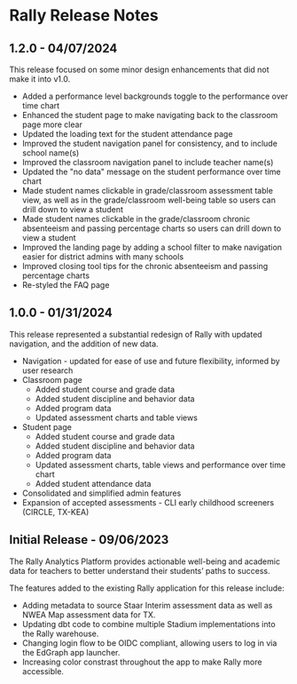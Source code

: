 # Rally Release Notes

## 1.2.0 - 04/07/2024

This release focused on some minor design enhancements that did not make it into v1.0.
- Added a performance level backgrounds toggle to the performance over time chart
- Enhanced the student page to make navigating back to the classroom page more clear
- Updated the loading text for the student attendance page
- Improved the student navigation panel for consistency, and to include school name(s)
- Improved the classroom navigation panel to include teacher name(s)
- Updated the "no data" message on the student performance over time chart
- Made student names clickable in grade/classroom assessment table view, as well as in the grade/classroom well-being table so users can drill down to view a student
- Made student names clickable in the grade/classroom chronic absenteeism and passing percentage charts so users can drill down to view a student
- Improved the landing page by adding a school filter to make navigation easier for district admins with many schools
- Improved closing tool tips for the chronic absenteeism and passing percentage charts
- Re-styled the FAQ page

## 1.0.0 - 01/31/2024

This release represented a substantial redesign of Rally with updated navigation, and the addition of new data.
- Navigation - updated for ease of use and future flexibility, informed by user research
- Classroom page
  - Added student course and grade data
  - Added student discipline and behavior data
  - Added program data
  - Updated assessment charts and table views
- Student page
  - Added student course and grade data
  - Added student discipline and behavior data
  - Added program data
  - Updated assessment charts, table views and performance over time chart
  - Added student attendance data
- Consolidated and simplified admin features
- Expansion of accepted assessments - CLI early childhood screeners (CIRCLE, TX-KEA)

##  Initial Release - 09/06/2023 

The Rally Analytics Platform provides actionable well-being and academic data for teachers to better understand their students’ paths to success.

The features added to the existing Rally application for this release include:

- Adding metadata to source Staar Interim assessment data as well as NWEA Map assessment data for TX.
- Updating dbt code to combine multiple Stadium implementations into the Rally warehouse.
- Changing login flow to be OIDC compliant, allowing users to log in via the EdGraph app launcher.
- Increasing color constrast throughout the app to make Rally more accessible. 
